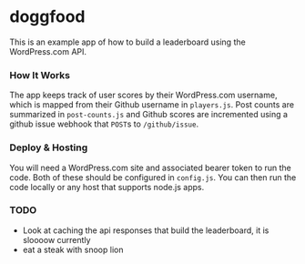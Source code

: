 doggfood
========

This is an example app of how to build a leaderboard using the WordPress.com API.

### How It Works

The app keeps track of user scores by their WordPress.com username, which is mapped from their Github username in `players.js`.  Post counts are summarized in `post-counts.js` and Github scores are incremented using a github issue webhook that `POST`s to `/github/issue`.

### Deploy & Hosting

You will need a WordPress.com site and associated bearer token to run the code.  Both of these should be configured in `config.js`.  You can then run the code locally or any host that supports node.js apps.

### TODO

- Look at caching the api responses that build the leaderboard, it is sloooow currently
- eat a steak with snoop lion
